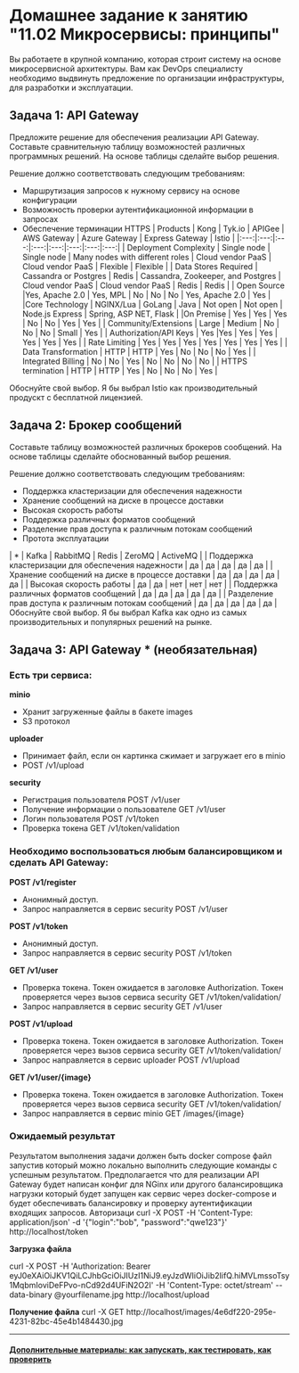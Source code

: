 
# Домашнее задание к занятию "11.02 Микросервисы: принципы"

Вы работаете в крупной компанию, которая строит систему на основе микросервисной архитектуры.
Вам как DevOps специалисту необходимо выдвинуть предложение по организации инфраструктуры, для разработки и эксплуатации.

## Задача 1: API Gateway 

Предложите решение для обеспечения реализации API Gateway. Составьте сравнительную таблицу возможностей различных программных решений. На основе таблицы сделайте выбор решения.

Решение должно соответствовать следующим требованиям:
- Маршрутизация запросов к нужному сервису на основе конфигурации
- Возможность проверки аутентификационной информации в запросах
- Обеспечение терминации HTTPS
| Products | Kong | Tyk.io | APIGee | AWS Gateway | Azure Gateway | Express Gateway | Istio |
|:---:|:---:|:---:|:---:|:---:|:---:|:---:|:---:|
| Deployment Complexity | Single node |	Single node | Many nodes with different roles | Cloud vendor PaaS | Cloud vendor PaaS | Flexible | Flexible |
| Data Stores Required | Cassandra or Postgres | Redis | Cassandra, Zookeeper, and Postgres | Cloud vendor PaaS | Cloud vendor PaaS | Redis | Redis |
| Open Source |Yes, Apache 2.0 | Yes, MPL |	No | No | No | Yes, Apache 2.0 | Yes |
|Core Technology | NGINX/Lua | GoLang |	Java |	Not open |	Not open | Node.js Express | Spring, ASP NET, Flask |
|On Premise | Yes | Yes | Yes | No | No | Yes | Yes |
| Community/Extensions | Large | Medium | No | No | No | Small | Yes |
| Authorization/API Keys | Yes |Yes | Yes | Yes | Yes | Yes | Yes |
| Rate Limiting | Yes | Yes | Yes | Yes | Yes | Yes | Yes |
| Data Transformation | HTTP | HTTP | Yes | No | No | No | Yes |
| Integrated Billing | No | No | Yes | No | No | No | No |
| HTTPS termination	| HTTP | HTTP | Yes | No | No | No | Yes |

Обоснуйте свой выбор.
Я бы выбрал Istio как производительный продускт с бесплатной лицензией.

## Задача 2: Брокер сообщений

Составьте таблицу возможностей различных брокеров сообщений. На основе таблицы сделайте обоснованный выбор решения.

Решение должно соответствовать следующим требованиям:
- Поддержка кластеризации для обеспечения надежности
- Хранение сообщений на диске в процессе доставки
- Высокая скорость работы
- Поддержка различных форматов сообщений
- Разделение прав доступа к различным потокам сообщений
- Протота эксплуатации

| * | Kafka | RabbitMQ | Redis | ZeroMQ | ActiveMQ |
| Поддержка кластеризации для обеспечения надежности | да | да | да | да | да |
| Хранение сообщений на диске в процессе доставки | да | да | да | да | да |
| Высокая скорость работы | да | да	| нет | нет | нет |
| Поддержка различных форматов сообщений | да | да | да | да | да |
| Разделение прав доступа к различным потокам сообщений | да | да | да | да | да |
Обоснуйте свой выбор.
Я бы выбрал Kafka как одно из самых производительных и популярных решений на рынке.


## Задача 3: API Gateway * (необязательная)

### Есть три сервиса:

**minio**
- Хранит загруженные файлы в бакете images
- S3 протокол

**uploader**
- Принимает файл, если он картинка сжимает и загружает его в minio
- POST /v1/upload

**security**
- Регистрация пользователя POST /v1/user
- Получение информации о пользователе GET /v1/user
- Логин пользователя POST /v1/token
- Проверка токена GET /v1/token/validation

### Необходимо воспользоваться любым балансировщиком и сделать API Gateway:

**POST /v1/register**
- Анонимный доступ.
- Запрос направляется в сервис security POST /v1/user

**POST /v1/token**
- Анонимный доступ.
- Запрос направляется в сервис security POST /v1/token

**GET /v1/user**
- Проверка токена. Токен ожидается в заголовке Authorization. Токен проверяется через вызов сервиса security GET /v1/token/validation/
- Запрос направляется в сервис security GET /v1/user

**POST /v1/upload**
- Проверка токена. Токен ожидается в заголовке Authorization. Токен проверяется через вызов сервиса security GET /v1/token/validation/
- Запрос направляется в сервис uploader POST /v1/upload

**GET /v1/user/{image}**
- Проверка токена. Токен ожидается в заголовке Authorization. Токен проверяется через вызов сервиса security GET /v1/token/validation/
- Запрос направляется в сервис minio  GET /images/{image}

### Ожидаемый результат

Результатом выполнения задачи должен быть docker compose файл запустив который можно локально выполнить следующие команды с успешным результатом.
Предполагается что для реализации API Gateway будет написан конфиг для NGinx или другого балансировщика нагрузки который будет запущен как сервис через docker-compose и будет обеспечивать балансировку и проверку аутентификации входящих запросов.
Авторизаци
curl -X POST -H 'Content-Type: application/json' -d '{"login":"bob", "password":"qwe123"}' http://localhost/token

**Загрузка файла**

curl -X POST -H 'Authorization: Bearer eyJ0eXAiOiJKV1QiLCJhbGciOiJIUzI1NiJ9.eyJzdWIiOiJib2IifQ.hiMVLmssoTsy1MqbmIoviDeFPvo-nCd92d4UFiN2O2I' -H 'Content-Type: octet/stream' --data-binary @yourfilename.jpg http://localhost/upload

**Получение файла**
curl -X GET http://localhost/images/4e6df220-295e-4231-82bc-45e4b1484430.jpg

---

#### [Дополнительные материалы: как запускать, как тестировать, как проверить](https://github.com/netology-code/devkub-homeworks/tree/main/11-microservices-02-principles)